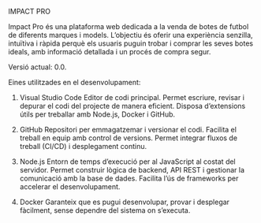 IMPACT PRO

Impact Pro és una plataforma web dedicada a la venda de botes de futbol de diferents marques i models. L’objectiu és oferir una experiència senzilla, intuïtiva i ràpida perquè els usuaris 
puguin trobar i comprar les seves botes ideals, amb informació detallada i un procés de compra segur.

Versió actual: 0.0.

Eines utilitzades en el desenvolupament:

1. Visual Studio Code
Editor de codi principal.
Permet escriure, revisar i depurar el codi del projecte de manera eficient.
Disposa d’extensions útils per treballar amb Node.js, Docker i GitHub.

2. GitHub
Repositori per emmagatzemar i versionar el codi.
Facilita el treball en equip amb control de versions.
Permet integrar fluxos de treball (CI/CD) i desplegament continu.

3. Node.js
Entorn de temps d’execució per al JavaScript al costat del servidor.
Permet construir lògica de backend, API REST i gestionar la comunicació amb la base de dades.
Facilita l’ús de frameworks per accelerar el desenvolupament.

4. Docker
Garanteix que es pugui desenvolupar, provar i desplegar fàcilment, sense dependre del sistema on s’executa.
